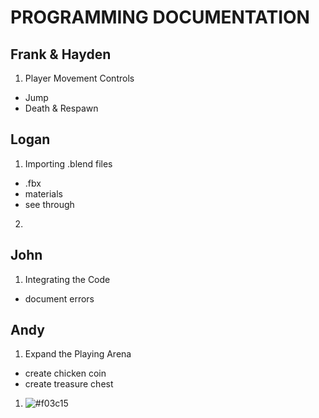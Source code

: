 # PROGRAMMING DOCUMENTATION

## Frank & Hayden
1. Player Movement Controls 
  - Jump
  - Death & Respawn

## Logan
1. Importing .blend files
  - .fbx
  - materials
  - see through

2. 

## John
1. Integrating the Code
  - document errors

## Andy
1. Expand the Playing Arena
  - create chicken coin
  - create treasure chest

  
1. ![#f03c15](https://placehold.co/15x15/f03c15/f03c15.png)